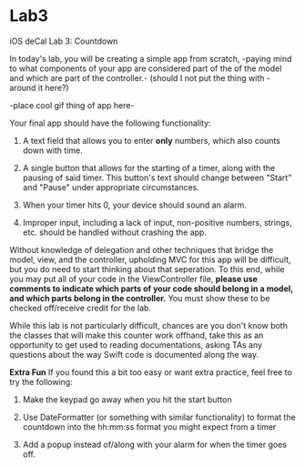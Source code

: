 # Lab3
iOS deCal Lab 3: Countdown

In today's lab, you will be creating a simple app from scratch, -paying mind to what components of your app are considered part of the of the model and which are part of the controller.- (should I not put the thing with - around it here?)

-place cool gif thing of app here-

Your final app should have the following functionality:

1. A text field that allows you to enter **only** numbers, which also counts down with time.

2. A single button that allows for the starting of a timer, along with the pausing of said timer. This button's text should change between "Start" and "Pause" under appropriate circumstances.

3. When your timer hits 0, your device should sound an alarm.

4. Improper input, including a lack of input, non-positive numbers, strings, etc. should be handled without crashing the app.

Without knowledge of delegation and other techniques that bridge the model, view, and the controller, upholding MVC for this app will be difficult, but you do need to start thinking about that seperation. To this end, while you may put all of your code in the ViewController file, **please use comments to indicate which parts of your code should belong in a model, and which parts belong in the controller.** You must show these to be checked off/receive credit for the lab.

While this lab is not particularly difficult, chances are you don't know both the classes that will make this counter work offhand, take this as an opportunity to get used to reading documentations, asking TAs any questions about the way Swift code is documented along the way.

**Extra Fun**
If you found this a bit too easy or want extra practice, feel free to try the following:

1. Make the keypad go away when you hit the start button

2. Use DateFormatter (or something with similar functionality) to format the countdown into the hh:mm:ss format you might expect from a timer

3. Add a popup instead of/along with your alarm for when the timer goes off.
